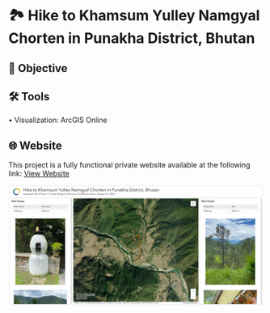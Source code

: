 # 🏞️ Hike to Khamsum Yulley Namgyal Chorten in Punakha District, Bhutan
## 🎯 Objective <br>
## 🛠️ Tools <br>
• Visualization: ArcGIS Online <p>
## 🌐 Website <br>
This project is a fully functional private website available at the following link: [View Website](https://www.arcgis.com/apps/dashboards/dac0a992d6af425dafb971901d277323) <p>
![me](https://github.com/redefiningvicky/Hike-to-Khamsum-Yulley-Namgyal-Chorten/blob/5478ab283c4bb5f0fa95592dcc4bc6265b4d18e5/Hike_to_Khamsum_Yulley_Namgyal_Chorten.png)
